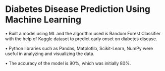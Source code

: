 # Diabetes Disease Prediction Using Machine Learning

• Built a model using ML and the algorithm used is Random Forest Classifier with the help of Kaggle dataset to predict early onset on diabetes disease.

• Python libraries such as Pandas, Matplotlib, Scikit-Learn, NumPy were useful in analyzing and visualizing the data.

• The accuracy of the model is 90%, which was initially 80%.
